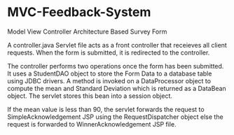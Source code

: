 # MVC-Feedback-System
Model View Controller Architecture Based Survey Form 

A controller.java Servlet file acts as a front controller that receieves all client requests.
When the form is submitted, it is redirected to the controller.

The controller performs two operations once the form has been submitted.
It uses a StudentDAO object to store the Form Data to a database table using JDBC drivers.
A method is invoked on a DataProcessor object to compute the mean and Standard Deviation which is returned as a 
DataBean object. The servlet stores this bean into a session object. 

If the mean value is less than 90, the servlet forwards the request to SimpleAcknowledgement JSP using the 
RequestDispatcher object else the request is forwarded to WinnerAcknowledgement JSP file.

